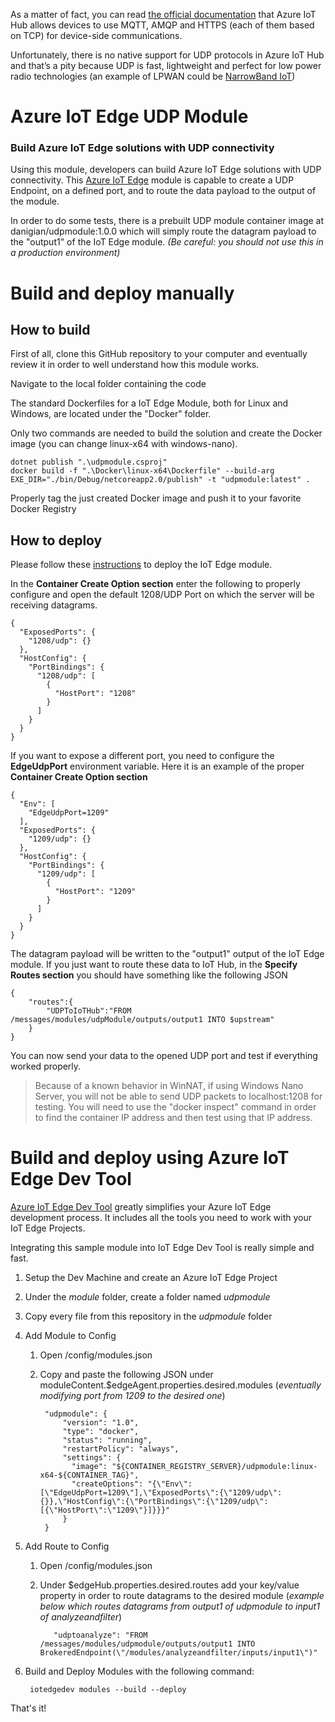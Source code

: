 As a matter of fact, you can read [the official documentation](https://docs.microsoft.com/en-us/azure/iot-hub/iot-hub-devguide-protocols) that Azure IoT Hub allows devices to use MQTT, AMQP and HTTPS (each of them based on TCP) for device-side communications.

Unfortunately, there is no native support for UDP protocols in Azure IoT Hub and that’s a pity because UDP is fast, lightweight and perfect for low power radio technologies (an example of LPWAN could be [NarrowBand IoT](https://en.wikipedia.org/wiki/NarrowBand_IOT))

# Azure IoT Edge UDP Module #

### Build Azure IoT Edge solutions with UDP connectivity ###

Using this module, developers can build Azure IoT Edge solutions with UDP connectivity. This [Azure IoT Edge](https://github.com/Azure/iot-edge "Azure IoT Edge") module is capable to create a UDP Endpoint, on a defined port, and to route the data payload to the output of the module.

In order to do some tests, there is a prebuilt UDP module container image at danigian/udpmodule:1.0.0 which will simply route the datagram payload to the "output1" of the IoT Edge module. *(Be careful: you should not use this in a production environment)*

# Build and deploy manually #

## How to build ##

First of all, clone this GitHub repository to your computer and eventually review it in order to well understand how this module works.

Navigate to the local folder containing the code

The standard Dockerfiles for a IoT Edge Module, both for Linux and Windows, are located under the "Docker" folder.

Only two commands are needed to build the solution and create the Docker image (you can change linux-x64 with windows-nano). 

    dotnet publish ".\udpmodule.csproj"
	docker build -f ".\Docker\linux-x64\Dockerfile" --build-arg EXE_DIR="./bin/Debug/netcoreapp2.0/publish" -t "udpmodule:latest" .

Properly tag the just created Docker image and push it to your favorite Docker Registry

## How to deploy ##

Please follow these [instructions](https://docs.microsoft.com/en-us/azure/iot-edge/tutorial-csharp-module#run-the-solution) to deploy the IoT Edge module.

In the **Container Create Option section** enter the following to properly configure and open the default 1208/UDP Port on which the server will be receiving datagrams.

	{
	  "ExposedPorts": {
	    "1208/udp": {}
	  },
	  "HostConfig": {
	    "PortBindings": {
	      "1208/udp": [
	        {
	          "HostPort": "1208"
	        }
	      ]
	    }
	  }
	}

If you want to expose a different port, you need to configure the **EdgeUdpPort** environment variable. Here it is an example of the proper **Container Create Option section** 

	{
	  "Env": [
		"EdgeUdpPort=1209"
	  ],
	  "ExposedPorts": {
	    "1209/udp": {}
	  },
	  "HostConfig": {
	    "PortBindings": {
	      "1209/udp": [
	        {
	          "HostPort": "1209"
	        }
	      ]
	    }
	  }
	}

The datagram payload will be written to the "output1" output of the IoT Edge module.
If you just want to route these data to IoT Hub, in the **Specify Routes section** you should have something like the following JSON

	{
		"routes":{
			"UDPToIoTHub":"FROM /messages/modules/udpModule/outputs/output1 INTO $upstream"
		}
	} 

You can now send your data to the opened UDP port and test if everything worked properly.

> Because of a known behavior in WinNAT, if using Windows Nano Server, you will not be able to send UDP packets to localhost:1208 for testing. You will need to use the "docker inspect" command in order to find the container IP address and then test using that IP address.

# Build and deploy using Azure IoT Edge Dev Tool #

[Azure IoT Edge Dev Tool](https://github.com/jonbgallant/azure-iot-edge-dev-tool) greatly simplifies your Azure IoT Edge development process. It includes all the tools you need to work with your IoT Edge Projects.

Integrating this sample module into IoT Edge Dev Tool is really simple and fast.

1. Setup the Dev Machine and create an Azure IoT Edge Project
2. Under the *module* folder, create a folder named *udpmodule*
3. Copy every file from this repository in the *udpmodule* folder
4. Add Module to Config
	1. Open /config/modules.json
	2. Copy and paste the following JSON under moduleContent.$edgeAgent.properties.desired.modules (*eventually modifying port from 1209 to the desired one*)
	
			"udpmodule": {
				"version": "1.0",
				"type": "docker",
				"status": "running",
				"restartPolicy": "always",
				"settings": {
				  "image": "${CONTAINER_REGISTRY_SERVER}/udpmodule:linux-x64-${CONTAINER_TAG}",
				  "createOptions": "{\"Env\":[\"EdgeUdpPort=1209\"],\"ExposedPorts\":{\"1209/udp\":{}},\"HostConfig\":{\"PortBindings\":{\"1209/udp\":[{\"HostPort\":\"1209\"}]}}}"
				}
			}
5. Add Route to Config
	1. Open /config/modules.json
	2. Under $edgeHub.properties.desired.routes add your key/value property in order to route datagrams to the desired module (*example below which routes datagrams from output1 of udpmodule to input1 of analyzeandfilter*)

	          "udptoanalyze": "FROM /messages/modules/udpmodule/outputs/output1 INTO BrokeredEndpoint(\"/modules/analyzeandfilter/inputs/input1\")"
6. Build and Deploy Modules with the following command:

		iotedgedev modules --build --deploy

That's it!
